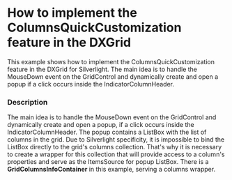 # How to implement the ColumnsQuickCustomization feature in the DXGrid


<p>This example shows how to implement the ColumnsQuickCustomization feature in the DXGrid for Silverlight. The main idea is to handle the MouseDown event on the GridControl and dynamically create and open a popup if a click occurs inside the IndicatorColumnHeader.</p>


<h3>Description</h3>

<p>The main idea is to handle the MouseDown event on the GridControl and dynamically create and open a popup, if a click occurs inside the IndicatorColumnHeader. The popup contains a ListBox with the list of columns in the grid. Due to Silverlight specificity, it is impossible to bind the ListBox directly to the grid&#39;s columns collection. That&#39;s why it is necessary to create a wrapper for this collection that will provide access to a column&#39;s properties and serve as the ItemsSource for popup ListBox. There is a <strong>GridColumnsInfoContainer</strong> in this example, serving a columns wrapper.</p>

<br/>


